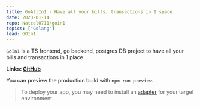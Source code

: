 ```yaml
---
title: GoAllIn1 - Have all your bills, transactions in 1 space.
date: 2023-01-14
repo: Natcel0711/goin1
topics: ["Golang"]
lead: GOIn1.
---
```


`GoIn1` Is a TS frontend, go backend, postgres DB project to have all your bills and transactions in 1 place.

**Links: [GitHub](https://github.com/Natcel0711/goin1)**

You can preview the production build with `npm run preview`.

> To deploy your app, you may need to install an [adapter](https://kit.svelte.dev/docs/adapters) for your target environment.
